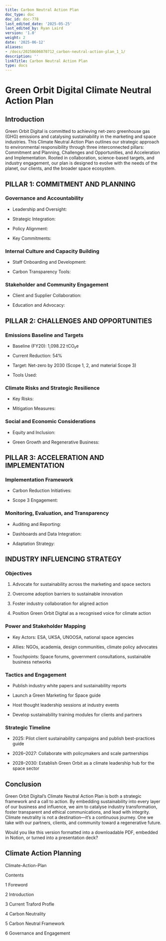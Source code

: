 ```yaml
---
title: Carbon Neutral Action Plan
doc_type: doc
doc_id: doc-778
last_edited_date: '2025-05-25'
last_edited_by: Ryan Laird
version: '1.0'
weight: 2
date: '2025-06-12'
aliases:
- /docs/20250606070712_carbon-neutral-action-plan_1_1/
description: ''
linkTitle: Carbon Neutral Action Plan
type: docs
---
```


<!-- Unsupported block type: table_of_contents -->

<!-- Unsupported block type: divider -->

# Green Orbit Digital Climate Neutral Action Plan

## Introduction

Green Orbit Digital is committed to achieving net-zero greenhouse gas (GHG) emissions and catalysing sustainability in the marketing and space industries. This Climate Neutral Action Plan outlines our strategic approach to environmental responsibility through three interconnected pillars: Commitment and Planning, Challenges and Opportunities, and Acceleration and Implementation. Rooted in collaboration, science-based targets, and industry engagement, our plan is designed to evolve with the needs of the planet, our clients, and the broader space ecosystem.

<!-- Unsupported block type: divider -->

## PILLAR 1: COMMITMENT AND PLANNING

### Governance and Accountability

- Leadership and Oversight:

- Strategic Integration:

- Policy Alignment:

- Key Commitments:

### Internal Culture and Capacity Building

- Staff Onboarding and Development:

- Carbon Transparency Tools:

### Stakeholder and Community Engagement

- Client and Supplier Collaboration:

- Education and Advocacy:

<!-- Unsupported block type: divider -->

## PILLAR 2: CHALLENGES AND OPPORTUNITIES

### Emissions Baseline and Targets

- Baseline (FY20): 1,098.22 tCO₂e

- Current Reduction: 54%

- Target: Net-zero by 2030 (Scope 1, 2, and material Scope 3)

- Tools Used:

### Climate Risks and Strategic Resilience

- Key Risks:

- Mitigation Measures:

### Social and Economic Considerations

- Equity and Inclusion:

- Green Growth and Regenerative Business:

<!-- Unsupported block type: divider -->

## PILLAR 3: ACCELERATION AND IMPLEMENTATION

### Implementation Framework

- Carbon Reduction Initiatives:

- Scope 3 Engagement:

### Monitoring, Evaluation, and Transparency

- Auditing and Reporting:

- Dashboards and Data Integration:

- Adaptation Strategy:

<!-- Unsupported block type: divider -->

## INDUSTRY INFLUENCING STRATEGY

### Objectives

1. Advocate for sustainability across the marketing and space sectors

1. Overcome adoption barriers to sustainable innovation

1. Foster industry collaboration for aligned action

1. Position Green Orbit Digital as a recognised voice for climate action

### Power and Stakeholder Mapping

- Key Actors: ESA, UKSA, UNOOSA, national space agencies

- Allies: NGOs, academia, design communities, climate policy advocates

- Touchpoints: Space forums, government consultations, sustainable business networks

### Tactics and Engagement

- Publish industry white papers and sustainability reports

- Launch a Green Marketing for Space guide

- Host thought leadership sessions at industry events

- Develop sustainability training modules for clients and partners

### Strategic Timeline

- 2025: Pilot client sustainability campaigns and publish best-practices guide

- 2026–2027: Collaborate with policymakers and scale partnerships

- 2028–2030: Establish Green Orbit as a climate leadership hub for the space sector

<!-- Unsupported block type: divider -->

## Conclusion

Green Orbit Digital’s Climate Neutral Action Plan is both a strategic framework and a call to action. By embedding sustainability into every layer of our business and influence, we aim to catalyse industry transformation, foster transparent and ethical communications, and lead with integrity. Climate neutrality is not a destination—it’s a continuous journey. One we take with our partners, clients, and community toward a regenerative future.

<!-- Unsupported block type: divider -->

Would you like this version formatted into a downloadable PDF, embedded in Notion, or turned into a presentation deck?

## Climate Action Planning

<!-- Unsupported block type: child_database -->







Climate-Action-Plan



Contents 

1 Foreword 

2 Introduction 

3 Current Traford Profle 

4 Carbon Neutrality

5 Carbon Neutral Framework 

6 Governance and Engagement 





<!-- Unsupported block type: child_database -->
